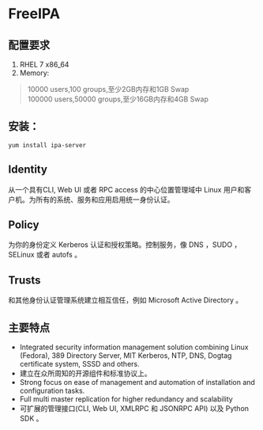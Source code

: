 # FreeIPA

## 配置要求
1. RHEL 7 x86_64  
2. Memory:
> 10000 users,100 groups,至少2GB内存和1GB Swap  
> 100000 users,50000 groups,至少16GB内存和4GB Swap

## 安装：

    yum install ipa-server

## Identity
从一个具有CLI, Web UI 或者 RPC access 的中心位置管理域中 Linux 用户和客户机。为所有的系统、服务和应用启用统一身份认证。

## Policy
为你的身份定义 Kerberos 认证和授权策略。控制服务，像 DNS ，SUDO ， SELinux 或者 autofs 。

## Trusts
和其他身份认证管理系统建立相互信任，例如 Microsoft Active Directory 。

## 主要特点
* Integrated security information management solution combining Linux (Fedora), 389 Directory Server, MIT Kerberos, NTP, DNS, Dogtag certificate system, SSSD and others.
* 建立在众所周知的开源组件和标准协议上。
* Strong focus on ease of management and automation of installation and configuration tasks.
* Full multi master replication for higher redundancy and scalability
* 可扩展的管理接口(CLI, Web UI, XMLRPC 和 JSONRPC API) 以及 Python SDK 。


